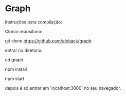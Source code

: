 # Graph
Instruções para compilação:

Clonar repositorio:

git clone https://github.com/eloback/graph

entrar no diretorio:

cd graph

npm install

npm start

depois é só entrar em 'localhost:3000' no seu navegador.
